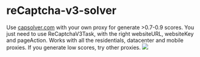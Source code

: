 # reCaptcha-v3-solver
Use [capsolver.com](https://www.capsolver.com/) with your own proxy for generate >0.7-0.9 scores.
You just need to use ReCaptchaV3Task, with the right websiteURL, websiteKey and pageAction.
Works with all the residentials, datacenter and mobile proxies. If you generate low scores, try other proxies.
![](https://i.imgur.com/xG9iPNw.png)








